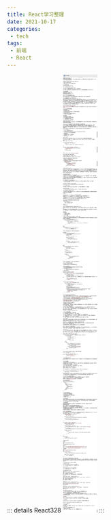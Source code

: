 ```yaml
---
title: React学习整理
date: 2021-10-17
categories:
 - tech
tags:
 - 前端
 - React
---
```


::: details React328
![React328](/img/React328.png)
:::
